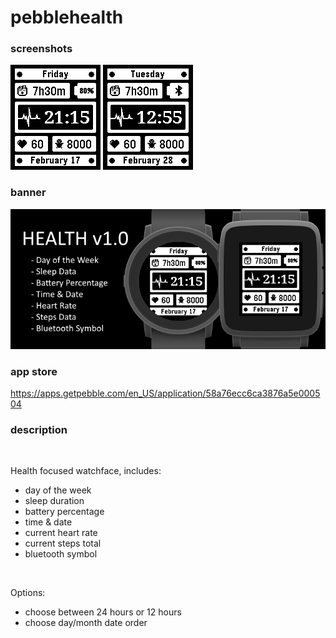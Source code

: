 # pebblehealth
### screenshots

![diorite.png](/assets/diorite.png)
![basalt-bluetooth.png](/assets/basalt-bluetooth.png)

### banner

![banner.png](/assets/banner.png)

### app store

https://apps.getpebble.com/en_US/application/58a76ecc6ca3876a5e000504

### description
<br />

Health focused watchface, includes:
 - day of the week
 - sleep duration
 - battery percentage
 - time & date
 - current heart rate
 - current steps total
 - bluetooth symbol
<br />

Options:
 - choose between 24 hours or 12 hours
 - choose day/month date order
